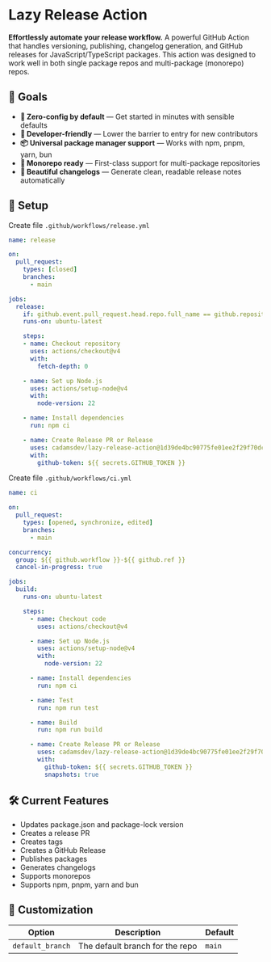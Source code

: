 # Lazy Release Action

**Effortlessly automate your release workflow.** A powerful GitHub Action that handles versioning, publishing, changelog generation, and GitHub releases for JavaScript/TypeScript packages. This action was designed to work well in both single package repos and multi-package (monorepo) repos.
## 🎯 Goals

- **🚀 Zero-config by default** — Get started in minutes with sensible defaults
- **👥 Developer-friendly** — Lower the barrier to entry for new contributors
- **📦 Universal package manager support** — Works with npm, pnpm, yarn, bun
- **🏢 Monorepo ready** — First-class support for multi-package repositories
- **📖 Beautiful changelogs** — Generate clean, readable release notes automatically

## 📝 Setup

Create file `.github/workflows/release.yml`

```yml
name: release

on:
  pull_request:
    types: [closed]
    branches:
      - main

jobs:
  release:
    if: github.event.pull_request.head.repo.full_name == github.repository && github.event.pull_request.merged == true
    runs-on: ubuntu-latest

    steps:
    - name: Checkout repository
      uses: actions/checkout@v4
      with:
        fetch-depth: 0

    - name: Set up Node.js
      uses: actions/setup-node@v4
      with:
        node-version: 22

    - name: Install dependencies
      run: npm ci

    - name: Create Release PR or Release
      uses: cadamsdev/lazy-release-action@1d39de4bc90775fe01ee2f29f70dc7362eacf0fa # v0.1.0
      with:
        github-token: ${{ secrets.GITHUB_TOKEN }}
```

Create file `.github/workflows/ci.yml`

```yml
name: ci

on:
  pull_request:
    types: [opened, synchronize, edited]
    branches:
      - main

concurrency:
  group: ${{ github.workflow }}-${{ github.ref }}
  cancel-in-progress: true

jobs:
  build:
    runs-on: ubuntu-latest

    steps:
      - name: Checkout code
        uses: actions/checkout@v4

      - name: Set up Node.js
        uses: actions/setup-node@v4
        with:
          node-version: 22

      - name: Install dependencies
        run: npm ci

      - name: Test
        run: npm run test

      - name: Build
        run: npm run build

      - name: Create Release PR or Release
        uses: cadamsdev/lazy-release-action@1d39de4bc90775fe01ee2f29f70dc7362eacf0fa # v0.1.0
        with:
          github-token: ${{ secrets.GITHUB_TOKEN }}
          snapshots: true
```

## 🛠️ Current Features

- Updates package.json and package-lock version
- Creates a release PR
- Creates tags
- Creates a GitHub Release
- Publishes packages
- Generates changelogs
- Supports monorepos
- Supports npm, pnpm, yarn and bun

## 🔧 Customization

| Option           | Description                     | Default |
| ---------------- | ------------------------------- | ------- |
| `default_branch` | The default branch for the repo | `main`  |
